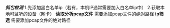 *******抓包检测*******
1.先添加黑白名单ip（若有，本机IP通常需要加入白名单ip中）
2.获取本地可监听的设备（网卡）
******读取分析pcap文件******
需要添加pcap文件的绝对路径
******ip筛选******
需要添加pcap文件的绝对路径